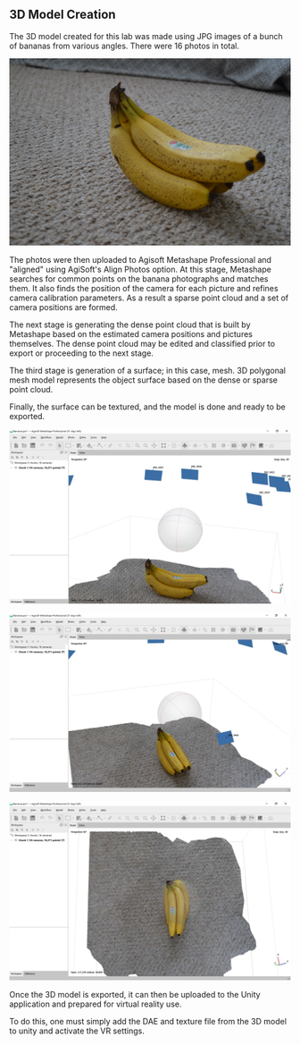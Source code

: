 ## 3D Model Creation
The 3D model created for this lab was made using JPG images of a bunch of bananas from various angles. There were 16 photos in total. 

![bananas](img/bananas.jpg)

The photos were then uploaded to Agisoft Metashape Professional and "aligned" using AgiSoft's Align Photos option. At this stage, Metashape searches for common points on the banana photographs and matches them. It also finds the position of the camera for each picture and refines camera calibration parameters. As a result a sparse point cloud and a set of camera positions are formed.


The next stage is generating the dense point cloud that is built by Metashape based on the estimated camera
positions and pictures themselves. The dense point cloud may be edited and classified prior to export or
proceeding to the next stage.


The third stage is generation of a surface; in this case, mesh. 3D polygonal mesh model represents
the object surface based on the dense or sparse point cloud. 

Finally, the surface can be textured, and the model is done and ready to be exported. 

![3DModel1](img/3DModel1.JPG)

![3DModel2](img/3DModel2.JPG)

![3DModel3](img/3DModel3.JPG)

Once the 3D model is exported, it can then be uploaded to the Unity application and prepared for virtual reality use. 

To do this, one must simply add the DAE and texture file from the 3D model to unity and activate the VR settings. 
